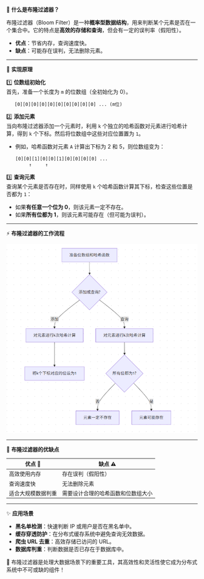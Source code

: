 🌟 **什么是布隆过滤器？**

布隆过滤器（Bloom Filter）是一种**概率型数据结构**，用来判断某个元素是否在一个集合中。它的特点是**高效的存储和查询**，但会有一定的误判率（假阳性）。  
- **优点**：节省内存，查询速度快。  
- **缺点**：可能存在误判，无法删除元素。

---

🎯 **实现原理**

1️⃣ **位数组初始化**  
首先，准备一个长度为 `m` 的位数组（全初始化为 0）。  

```
   [0][0][0][0][0][0][0][0][0][0] ... (m位)
```

2️⃣ **添加元素**  
当向布隆过滤器添加一个元素时，利用 `k` 个独立的哈希函数对元素进行哈希计算，得到 `k` 个下标。然后将位数组中这些对应位置置为 `1`。

   - 例如，哈希函数对元素 `A` 计算出下标为 2 和 5，则位数组变为：
     ```
     [0][0][1][0][0][1][0][0][0][0] ...
          ↑     ↑
     ```

3️⃣ **查询元素**  
查询某个元素是否存在时，同样使用 `k` 个哈希函数计算其下标，检查这些位置是否都为 `1`：
   - 如果**有任意一个位为 0**，则该元素一定不存在。
   - 如果**所有位都为 1**，则该元素可能存在（但可能为误判）。

---

⚡ **布隆过滤器的工作流程**

![1753167211100](assets/1753167211100.png)

---

🌈 **布隆过滤器的优缺点**

| 优点 🚀             | 缺点 ⚠️                             |
| ------------------ | ---------------------------------- |
| 高效使用内存       | 存在误判（假阳性）                 |
| 查询速度快         | 无法删除元素                       |
| 适合大规模数据判重 | 需要设计合理的哈希函数和位数组大小 |

---

✨ **应用场景**

- **黑名单检测**：快速判断 IP 或用户是否在黑名单中。
- **缓存穿透防护**：在分布式缓存系统中避免查询无效数据。
- **爬虫 URL 去重**：高效存储已访问的 URL。
- **数据库判重**：判断数据是否已存在于数据库中。

🌟 布隆过滤器是处理大数据场景下的重要工具，其高效性和灵活性使它成为分布式系统中不可或缺的组件！